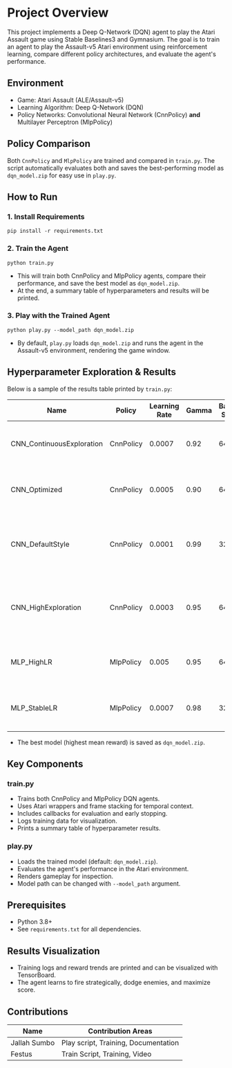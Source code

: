 # Project Overview

This project implements a Deep Q-Network (DQN) agent to play the Atari Assault game using Stable Baselines3 and Gymnasium. The goal is to train an agent to play the Assault-v5 Atari environment using reinforcement learning, compare different policy architectures, and evaluate the agent's performance.

## Environment

- Game: Atari Assault (ALE/Assault-v5)
- Learning Algorithm: Deep Q-Network (DQN)
- Policy Networks: Convolutional Neural Network (CnnPolicy) **and** Multilayer Perceptron (MlpPolicy)

## Policy Comparison

Both `CnnPolicy` and `MlpPolicy` are trained and compared in `train.py`. The script automatically evaluates both and saves the best-performing model as `dqn_model.zip` for easy use in `play.py`.

## How to Run

### 1. Install Requirements
```
pip install -r requirements.txt
```

### 2. Train the Agent
```
python train.py
```
- This will train both CnnPolicy and MlpPolicy agents, compare their performance, and save the best model as `dqn_model.zip`.
- At the end, a summary table of hyperparameters and results will be printed.

### 3. Play with the Trained Agent
```
python play.py --model_path dqn_model.zip
```
- By default, `play.py` loads `dqn_model.zip` and runs the agent in the Assault-v5 environment, rendering the game window.

## Hyperparameter Exploration & Results

Below is a sample of the results table printed by `train.py`:

| Name                     | Policy     | Learning Rate | Gamma | Batch Size | Epsilon Start | Epsilon End | Mean Reward | Mean Length | Explanation                                                                 | Trained By         |
|--------------------------|------------|---------------|-------|------------|----------------|-------------|--------------|--------------|------------------------------------------------------------------------------|---------------------|
| CNN_ContinuousExploration | CnnPolicy  | 0.0007        | 0.92  | 64         | 0.3            | 0.1         | 407.40       | 623.50       | Balanced exploration strategy led to solid reward performance               | Festus Bigirimana   |
| CNN_Optimized            | CnnPolicy  | 0.0005        | 0.90  | 64         | 0.01           | 0.01        | 401.00       | 1200.00      | Low exploration helped stabilize policy quickly                             | Festus Bigirimana   |
| CNN_DefaultStyle         | CnnPolicy  | 0.0001        | 0.99  | 32         | 1.0            | 0.01        | 224.70       | 1252.10      | Default settings showed slow but stable learning, reward was moderate       | Festus Bigirimana   |
| CNN_HighExploration      | CnnPolicy  | 0.0003        | 0.95  | 64         | 1.0            | 0.2         | 378.00       | 567.80       | High exploration boosted early learning but flattened performance later     | Festus Bigirimana   |
| MLP_HighLR               | MlpPolicy  | 0.005         | 0.95  | 64         | 0.001          | 0.02        | 150.00       | 800.00       | Very high learning rate led to unstable training and poor rewards           | Festus Bigirimana   |
| MLP_StableLR             | MlpPolicy  | 0.0007        | 0.98  | 32         | 0.5            | 0.1         | 35.70        | 695.10       | Stable learning rate but MLP underperforms on visual input like Atari       | Festus Bigirimana   |



- The best model (highest mean reward) is saved as `dqn_model.zip`.

## Key Components

### train.py
- Trains both CnnPolicy and MlpPolicy DQN agents.
- Uses Atari wrappers and frame stacking for temporal context.
- Includes callbacks for evaluation and early stopping.
- Logs training data for visualization.
- Prints a summary table of hyperparameter results.

### play.py
- Loads the trained model (default: `dqn_model.zip`).
- Evaluates the agent's performance in the Atari environment.
- Renders gameplay for inspection.
- Model path can be changed with `--model_path` argument.

## Prerequisites

- Python 3.8+
- See `requirements.txt` for all dependencies.

## Results Visualization
- Training logs and reward trends are printed and can be visualized with TensorBoard.
- The agent learns to fire strategically, dodge enemies, and maximize score.

## Contributions

| Name           | Contribution Areas                      |
|----------------|-----------------------------------------|
| Jallah Sumbo   | Play script, Training, Documentation    |
| Festus         | Train Script, Training, Video           |
